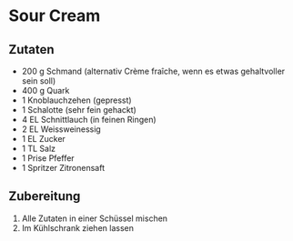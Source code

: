 # Sour Cream

## Zutaten


- 200 g Schmand (alternativ Crème fraîche, wenn es etwas gehaltvoller sein soll)
- 400 g Quark
- 1 Knoblauchzehen (gepresst)
- 1 Schalotte (sehr fein gehackt)
- 4 EL Schnittlauch (in feinen Ringen)
- 2 EL Weissweinessig
- 1 EL Zucker
- 1 TL Salz
- 1 Prise Pfeffer
- 1 Spritzer Zitronensaft


## Zubereitung

1. Alle Zutaten in einer Schüssel mischen
1. Im Kühlschrank ziehen lassen